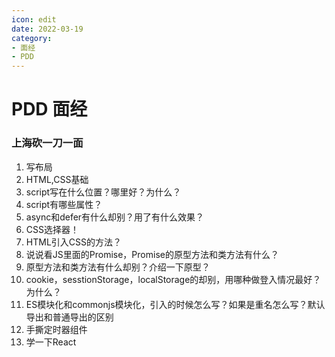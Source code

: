 ```yaml
---
icon: edit
date: 2022-03-19
category:
- 面经
- PDD
---
```


# PDD 面经

### 上海砍一刀一面

1. 写布局
2. HTML,CSS基础
3. script写在什么位置？哪里好？为什么？
4. script有哪些属性？
5. async和defer有什么却别？用了有什么效果？
6. CSS选择器！
7. HTML引入CSS的方法？
8. 说说看JS里面的Promise，Promise的原型方法和类方法有什么？
9. 原型方法和类方法有什么却别？介绍一下原型？
10. cookie，sesstionStorage，localStorage的却别，用哪种做登入情况最好？为什么？
11. ES模块化和commonjs模块化，引入的时候怎么写？如果是重名怎么写？默认导出和普通导出的区别
12. 手撕定时器组件
13. 学一下React

